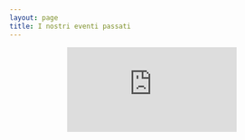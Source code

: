 ```yaml
---
layout: page
title: I nostri eventi passati
---
```


<div style="text-align: center;">
<iframe src="https://www.youtube.com/embed/Zx3WCZ04zy8" title="YouTube video player" frameborder="0" allow="accelerometer; autoplay; clipboard-write; encrypted-media; gyroscope; picture-in-picture; web-share" allowfullscreen></iframe>
</div>

